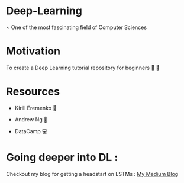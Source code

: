 # Deep-Learning

~ One of the most fascinating field of Computer Sciences

# Motivation

To create a Deep Learning tutorial repository for beginners 👦 👧

# Resources

- Kirill Eremenko  👦

- Andrew Ng  👦

- DataCamp 💻

# Going deeper into DL :
Checkout my blog for getting a headstart on LSTMs : [My Medium Blog](https://medium.com/data-science-community-srm/juggling-with-long-short-term-memory-8e9da1585091)

